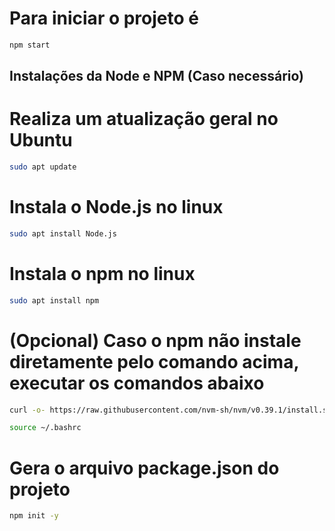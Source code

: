 
# Para iniciar o projeto é
```bash
npm start
```





Instalações da Node e NPM (Caso necessário)
---

# Realiza um atualização geral no Ubuntu
```bash
sudo apt update
```

# Instala o Node.js no linux
```bash
sudo apt install Node.js
```

# Instala o npm no linux
```bash
sudo apt install npm
```

# (Opcional) Caso o npm não instale diretamente pelo comando acima, executar os comandos abaixo
```bash
curl -o- https://raw.githubusercontent.com/nvm-sh/nvm/v0.39.1/install.sh | bash
```

```bash
source ~/.bashrc
```

# Gera o arquivo package.json do projeto
```bash
npm init -y
```